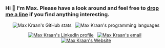 
### Hi 👋 I'm Max. Please have a look around and feel free to [drop me a line](mailto:max@koil.re) if you find anything interesting. 

<p align="center">
  <img style="display:inline-block" src="https://github-readme-stats.vercel.app/api?username=mxkrn&show_icons=true&count_private=true&include_all_commits=true" alt="Max Kraan's GitHub stats"/>
  &nbsp;
  <img style="display:inline-block" src="https://github-readme-stats.vercel.app/api/top-langs/?username=mxkrn&hide=HTML,%20Jupyter%20Notebook,%20Smarty&langs_count=7&layout=compact" alt="Max Kraan's programming languages"/>
</p>

<p align="center">
  <a href="https://www.linkedin.com/in/mxkrn/" target="_blank"><img src="https://img.shields.io/badge/LinkedIn-0077B5?style=for-the-badge&logo=linkedin&logoColor=white" alt="Max Kraan's LinkedIn profile"/></a>
  &nbsp;
  <a href="mailto:max@koil.re" target="_blank"><img src="https://img.shields.io/badge/Gmail-D14836?style=for-the-badge&logo=gmail&logoColor=white" alt="Max Kraan's email"/></a>
  &nbsp;
  <a href="https://koil.re/" target="_blank"><img src="https://img.shields.io/badge/Website-000000?style=for-the-badge" alt="Max Kraan's Website"/></a>
</p>

<!--
**mxkrn/mxkrn** is a ✨ _special_ ✨ repository because its `README.md` (this file) appears on your GitHub profile.

Here are some ideas to get you started:

- 🔭 I’m currently working on ...
- 🌱 I’m currently learning ...
- 👯 I’m looking to collaborate on ...
- 🤔 I’m looking for help with ...
- 💬 Ask me about ...
- 📫 How to reach me: ...
- 😄 Pronouns: ...
- ⚡ Fun fact: ...
-->
